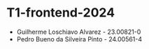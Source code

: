 # T1-frontend-2024

- Guilherme Loschiavo Alvarez - 23.00821-0
- Pedro Bueno da Silveira Pinto - 24.00561-4